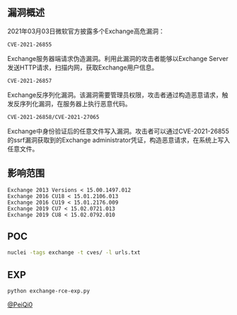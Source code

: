 ## 漏洞概述

2021年03月03日微软官方披露多个Exchange高危漏洞：

`CVE-2021-26855`

Exchange服务器端请求伪造漏洞。利用此漏洞的攻击者能够以Exchange Server发送HTTP请求，扫描内网，获取Exchange用户信息。

`CVE-2021-26857`

Exchange反序列化漏洞。该漏洞需要管理员权限，攻击者通过构造恶意请求，触发反序列化漏洞，在服务器上执行恶意代码。

`CVE-2021-26858/CVE-2021-27065`

Exchange中身份验证后的任意文件写入漏洞。攻击者可以通过CVE-2021-26855的ssrf漏洞获取到的Exchange administrator凭证，构造恶意请求，在系统上写入任意文件。

## 影响范围

```http
Exchange 2013 Versions < 15.00.1497.012
Exchange 2016 CU18 < 15.01.2106.013
Exchange 2016 CU19 < 15.01.2176.009
Exchange 2019 CU7 < 15.02.0721.013
Exchange 2019 CU8 < 15.02.0792.010
```

## POC

```bash
nuclei -tags exchange -t cves/ -l urls.txt
```

## EXP

```bash
python exchange-rce-exp.py
```

[@PeiQi0](https://github.com/PeiQi0/PeiQi-WIKI-POC)